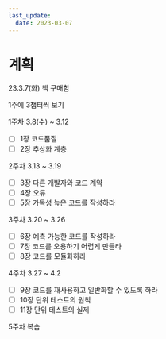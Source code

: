 ```yaml
---
last_update:
  date: 2023-03-07
---
```


# 계획

23.3.7(화) 책 구매함

1주에 3챕터씩 보기

1주차 3.8(수) ~ 3.12

- [ ] 1장 코드품질
- [ ] 2장 추상화 계층

2주차 3.13 ~ 3.19

- [ ] 3장 다른 개발자와 코드 계약
- [ ] 4장 오류
- [ ] 5장 가독성 높은 코드를 작성하라

3주차 3.20 ~ 3.26

- [ ] 6장 예측 가능한 코드를 작성하라
- [ ] 7장 코드를 오용하기 어렵게 만들라
- [ ] 8장 코드를 모듈화하라

4주차 3.27 ~ 4.2

- [ ] 9장 코드를 재사용하고 일반화할 수 있도록 하라
- [ ] 10장 단위 테스트의 원칙
- [ ] 11장 단위 테스트의 실제

5주차 복습
